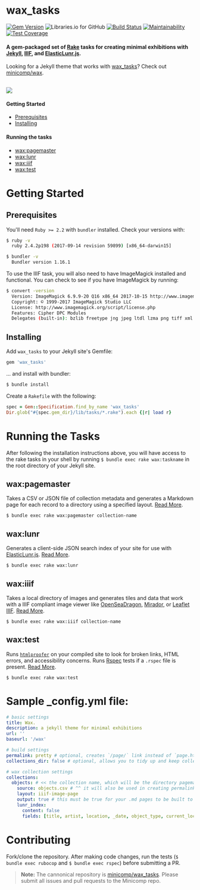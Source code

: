 # wax_tasks
[![Gem Version](https://badge.fury.io/rb/wax_tasks.svg)](https://badge.fury.io/rb/wax_tasks) ![Libraries.io for GitHub](https://img.shields.io/librariesio/github/mnyrop/wax_tasks.svg)
 [![Build Status](https://travis-ci.org/mnyrop/wax_tasks.svg?branch=rubocop)](https://travis-ci.org/mnyrop/wax_tasks) [![Maintainability](https://api.codeclimate.com/v1/badges/5974d49e115dadf9f8df/maintainability)](https://codeclimate.com/github/mnyrop/wax_tasks/maintainability) [![Test Coverage](https://api.codeclimate.com/v1/badges/5974d49e115dadf9f8df/test_coverage)](https://codeclimate.com/github/mnyrop/wax_tasks/test_coverage)


#### A gem-packaged set of [Rake](https://ruby.github.io/rake/) tasks for creating minimal exhibitions with [Jekyll](https://jekyllrb.com/), [IIIF](http://iiif.io), and [ElasticLunr.js](http://elasticlunr.com/).

Looking for a Jekyll theme that works with [wax_tasks]()? Check out [minicomp/wax](https://minicomp.github.io/wax/).

<br>
<img src="https://raw.githubusercontent.com/minicomp/wiki/master/docs/assets/wax_screen.gif">


#### Getting Started
- [Prerequisites](#prerequisites)
- [Installing](#installing)

#### Running the tasks
- [wax:pagemaster](#waxpagemaster)
- [wax:lunr](#waxlunr)
- [wax:iiif](#waxiiif)
- [wax:test](#waxtest)


# Getting Started

## Prerequisites

You'll need `Ruby >= 2.2` with `bundler` installed. Check your versions with:
```bash
$ ruby -v
  ruby 2.4.2p198 (2017-09-14 revision 59899) [x86_64-darwin15]

$ bundler -v
  Bundler version 1.16.1
```

To use the IIIF task, you will also need to have ImageMagick installed and functional. You can check to see if you have ImageMagick by running:
```bash
$ convert -version
  Version: ImageMagick 6.9.9-20 Q16 x86_64 2017-10-15 http://www.imagemagick.org
  Copyright: © 1999-2017 ImageMagick Studio LLC
  License: http://www.imagemagick.org/script/license.php
  Features: Cipher DPC Modules
  Delegates (built-in): bzlib freetype jng jpeg ltdl lzma png tiff xml zlib
```

## Installing

Add `wax_tasks` to your Jekyll site's Gemfile:

```ruby
gem 'wax_tasks'
```

... and install with bundler:

```bash
$ bundle install
```

Create a `Rakefile` with the following:
```ruby
spec = Gem::Specification.find_by_name 'wax_tasks'
Dir.glob("#{spec.gem_dir}/lib/tasks/*.rake").each {|r| load r}
```

# Running the Tasks

After following the installation instructions above, you will have access to the rake tasks in your shell by running `$ bundle exec rake wax:taskname` in the root directory of your Jekyll site.


## wax:pagemaster

Takes a CSV or JSON file of collection metadata and generates a Markdown page for each record to a directory using a specified layout. [Read More](https://minicomp.github.io/wiki/#/wax/tasks/pagemaster?id=top).

`$ bundle exec rake wax:pagemaster collection-name`

## wax:lunr

Generates a client-side JSON search index of your site for use with [ElasticLunr.js](http://elasticlunr.com/). [Read More](https://minicomp.github.io/wiki/#/wax/tasks/lunr?id=top).

`$ bundle exec rake wax:lunr`

## wax:iiif

Takes a local directory of images and generates tiles and data that work with a IIIF compliant image viewer like [OpenSeaDragon](https://openseadragon.github.io/), [Mirador](http://projectmirador.org/), or [Leaflet IIIF](https://github.com/mejackreed/Leaflet-IIIF). [Read More](https://minicomp.github.io/wiki/#/wax/tasks/iiif?id=top).

`$ bundle exec rake wax:iiif collection-name`

## wax:test

Runs [`htmlproofer`](https://github.com/gjtorikian/html-proofer) on your compiled site to look for broken links, HTML errors, and accessibility concerns. Runs [Rspec](http://rspec.info/) tests if a `.rspec` file is present. [Read More](https://minicomp.github.io/wiki/#/wax/tasks/test?id=top).

`$ bundle exec rake wax:test`

# Sample \_config.yml file:

```yaml
# basic settings
title: Wax.
description: a jekyll theme for minimal exhibitions
url: ''
baseurl: '/wax'

# build settings
permalink: pretty # optional, creates `/page/` link instead of `page.html` link
collections_dir: false # optional, allows you to tidy up and keep collections (below) inside a directory (as of jekyll 3.7)

# wax collection settings
collections:
  objects: # << the collection name, which will be the directory pagemaster makes
    source: objects.csv # ^^ it will also be used in creating permalinks for the pages
    layout: iiif-image-page
    output: true # this must be true for your .md pages to be built to html!
    lunr_index:
      content: false
      fields: [title, artist, location, _date, object_type, current_location]
```

# Contributing

Fork/clone the repository. After making code changes, run the tests (`$ bundle exec rubocop` and `$ bundle exec rspec`) before submitting a PR.

> __Note:__ The cannonical repository is [minicomp/wax_tasks](https://github.com/minicomp/wax_tasks/). Please submit all issues and pull requests to the Minicomp repo.
